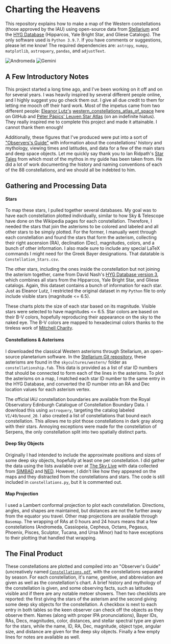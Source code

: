 # Charting the Heavens

This repository explains how to make a map of the Western constellations (those approved by the IAU) using open-source data from [Stellarium](https://stellarium.org/) and the [HYG Database](http://www.astronexus.com/hyg) (Hipparcos, Yale Bright Star, and Gliese Catalogs). The only software used is `Python 3.9.7`. If you have comments or suggestions, please let me know! The required dependencies are: `astropy`, `numpy`, `matplotlib`, `astroquery`, `pandas`, and `adjustText`. 

![Andromeda](https://github.com/astronoray/constellation_figures/assets/83091595/a46c506d-f4c8-40a9-b211-3c931f2fe6c3)
![Gemini](https://github.com/astronoray/constellation_figures/assets/83091595/535c2bea-781a-4eab-bbff-e5d9d50cd80f)


## A Few Introductory Notes

This project started a long time ago, and I've been working on it off and on for several years. I was heavily inspired by several different people online, and I highly suggest you go check them out. I give all due credit to them for letting me mooch off their hard work. Most of the impetus came from two different people: [Eleanor Lutz's](https://github.com/eleanorlutz) [western_constellations_atlas_of_space](https://github.com/eleanorlutz/western_constellations_atlas_of_space) here on GitHub and [Péter Pápics' Leuven Star Atlas](https://papics.eu/2017/06/the-leuven-star-atlas-making-a-publication-quality-stellar-atlas-from-scratch/) (on an indefinite hiatus). They really inspired me to complete this project and made it attainable. I cannot thank them enough!

Additionally, these figures that I've produced were put into a sort of ["Observers's Guide"](constellations.pdf) with information about the constellations' history and mythology, viewing times and latitudes, and data for a few of the main stars and deep space objects. Let me quickly say thank you to Ian Ridpath's [Star Tales](http://www.ianridpath.com/startales/startales3.html) from which most of the mythos in my guide has been taken from. He did a lot of work documenting the history and naming conventions of each of the 88 constellations, and we should all be indebted to him. 

## Gathering and Processing Data

#### Stars

To map these stars, I pulled together several databases. My goal was to have each constellation plotted individually, similar to how Sky & Telescope have done on the Wikipedia pages for each constellation. Therefore, I needed the stars that join the asterisms to be colored and labeled and all other stars to be simply plotted. For the former, I manually went through each constellation and found the stars that form the asterism, collecting their right ascension (RA), declination (Dec), magnitudes, colors, and a bunch of other information. I also made sure to include any special LaTeX commands I might need for the Greek Bayer designations. That datatable is `Constellation_Stars.csv`. 

The other stars, including the ones inside the constellation but not joining the asterism together, came from David Nash's [HYG Database version 3](http://www.astronexus.com/hyg), which combines all stars from the Hipparcos, Yale Bright Star, and Gliese catalogs. Again, this dataset contains a bunch of information for each star. Just as Eleanor Lutz, I restricted the original dataset in my `Python` file to only include visible stars (magnitude <= 6.5). 

These charts plots the size of each star based on its magnitude. Visible stars were selected to have magnitudes <= 6.5. Star colors are based on their B-V colors, hopefully reproducing their appearance on the sky to the naked eye. The B-V colors are mapped to hexadecimal colors thanks to the tireless work of [Mitchell Charity](http://www.vendian.org/mncharity/dir3/starcolor/details.html). 

#### Constellations & Asterisms

I downloaded the classical Western asterisms through Stellarium, an open-source planetarium software. In the [Stellarium Git repository](https://github.com/Stellarium/stellarium), these asterisms are found in the `skycultures/western/` folder as `constellationship.fab`. This data is provided as a list of star ID numbers that should be connected to form each of the lines in the asterisms. To plot the asterisms on a map, I matched each star ID number to the same entry in the HYG Database, and converted the ID number into an RA and Dec location values for each asterism vertex. 

The official IAU constellation boundaries are available from the Royal Observatory Edinburgh Catalogue of Constellation Boundary Data. I download this using `astroquery`, targeting the catalog labeled `VI/49/bound_20`. I also created a list of constellations that bound each constellation. This allows me to plot those constellations in dark gray along with their stars. Annoying exceptions were made for the constellation of Serpens, the only constellation split into two spatially distinct parts. 

#### Deep Sky Objects

Originally I had intended to include the approximate positions and sizes of some deep sky objects, hopefully at least one per constellation. I did gather the data using the lists available over at [The Sky Live](https://theskylive.com/) with data collected from [SIMBAD](http://simbad.cds.unistra.fr/simbad/) and [NED](http://ned.ipac.caltech.edu/). However, I didn't like how they appeared on the maps and they distracted from the constellations and stars. The code is still included in `constellations.py`, but it is commented out. 

#### Map Projection

I used a Lambert conformal projection to plot each constellation. Directions, angles, and shapes are maintained, but distances are not the further away from the equator you travel. Other map projections are available through `Basemap`. The wrapping of RAs at 0 hours and 24 hours means that a few constellations (Andromeda, Cassiopeia, Cepheus, Octans, Pegasus, Phoenix, Pisces, Sculptor, Tucana, and Ursa Minor) had to have exceptions to their plotting that handled that wrapping. 

## The Final Product

These constellations are plotted and compiled into an "Observer's Guide" (uncreatively named [`Constellations.pdf`](constellations.pdf), with the constellations separated by season. For each constellation, it's name, genitive, and abbreviation are given as well as the constellation's chart. A brief history and mythology of the constellation is given, and some observing facts, such as latitudes visible and if there are any notable metoer showers. Then two checklists are reported: the first giving the stars of the asterism and the second giving some deep sky objects for the constellation. A checkbox is next to each entry in both tables so the keen observer can check off the objects as they observe them. Names (along with proper IPA pronunciations), Bayer IDs, RAs, Decs, magnitudes, color, distances, and stellar spectral type are given for the stars, while the name, ID, RA, Dec, magnitude, object type, angular size, and distance are given for the deep sky objects. Finally a few empty lines for notes are available as well. 


